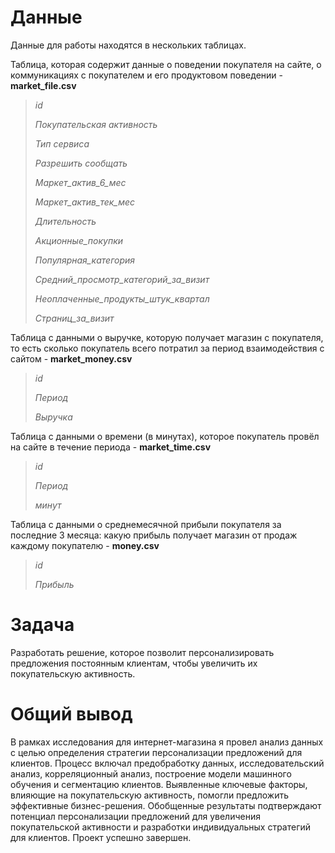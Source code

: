 # Данные

Данные для работы находятся в нескольких таблицах. 

Таблица, которая содержит данные о поведении покупателя на сайте, о коммуникациях с покупателем и его продуктовом поведении - **market_file.csv**

> *id*
> 
> *Покупательская активность*
> 
> *Тип сервиса*
> 
> *Разрешить сообщать*
> 
> *Маркет_актив_6_мес*
> 
> *Маркет_актив_тек_мес*
> 
> *Длительность*
> 
> *Акционные_покупки*
> 
> *Популярная_категория*
> 
> *Средний_просмотр_категорий_за_визит*
> 
> *Неоплаченные_продукты_штук_квартал*
> 
> *Страниц_за_визит* 

Таблица с данными о выручке, которую получает магазин с покупателя, то есть сколько покупатель всего потратил за период взаимодействия с сайтом - **market_money.csv**

> *id*
> 
> *Период*
> 
> *Выручка* 

Таблица с данными о времени (в минутах), которое покупатель провёл на сайте в течение периода - **market_time.csv**

> *id*
> 
> *Период*
> 
> *минут* 

Таблица с данными о среднемесячной прибыли покупателя за последние 3 месяца: какую прибыль получает магазин от продаж каждому покупателю - **money.csv**

> *id*
> 
> *Прибыль* 

# Задача

Разработать решение, которое позволит персонализировать предложения постоянным клиентам, чтобы увеличить их покупательскую активность.

# Общий вывод

В рамках исследования для интернет-магазина я провел анализ данных с целью определения стратегии персонализации предложений для клиентов. Процесс включал предобработку данных, исследовательский анализ, корреляционный анализ, построение модели машинного обучения и сегментацию клиентов. Выявленные ключевые факторы, влияющие на покупательскую активность, помогли предложить эффективные бизнес-решения. Обобщенные результаты подтверждают потенциал персонализации предложений для увеличения покупательской активности и разработки индивидуальных стратегий для клиентов. Проект успешно завершен.
